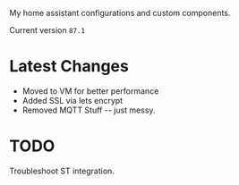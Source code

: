 My home assistant configurations and custom components.

Current version
```87.1```

# Latest Changes
* Moved to VM for better performance
* Added SSL via lets encrypt
* Removed MQTT Stuff -- just messy.

# TODO
Troubleshoot ST integration.
